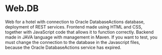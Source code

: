# Web.DB
Web for a hotel with connection to Oracle DatabaseActions database, deployment of REST services. Frontend made using HTML and CSS, together with JavaScript code that allows it to function correctly. Backend made in JAVA language with management in Maven.  If you want to test, you must change the connection to the database in the Javascript files, because the Oracle DatabaseActions service has expired.
